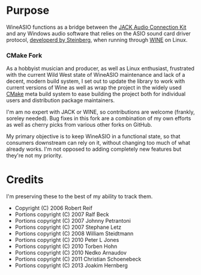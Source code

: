 # Purpose
WineASIO functions as a bridge between the [JACK Audio Connection Kit](https://jackaudio.org/) and any Windows audio software that relies on the
ASIO sound card driver protocol, [developerd by Steinberg](https://www.steinberg.net/en/company/developers.html), when running through [WINE](https://www.winehq.org/) on Linux.
### CMake Fork
As a hobbyist musician and producer, as well as Linux enthusiast, frustrated with the current Wild West state of WineASIO
maintenance and lack of a decent, modern build system, I set out to update the library to work with current versions of Wine as
well as wrap the project in the widely used [CMake](https://cmake.org/) meta build system to ease building the project both for individual users and
distribution package maintainers.

I'm am no expert with JACK or WINE, so contributions are welcome (frankly, soreley needed). Bug fixes in this fork are a
combination of my own efforts as well as cherry picks from various other forks on GitHub.

My primary objective is to keep
WineASIO in a functional state, so that consumers downstream can rely on it, without changing too much of what already works. I'm
not opposed to adding completely new features but they're not my priority.

# Credits
I'm preserving these to the best of my ability to track them.
* Copyright (C) 2006 Robert Reif
* Portions copyright (C) 2007 Ralf Beck
* Portions copyright (C) 2007 Johnny Petrantoni
* Portions copyright (C) 2007 Stephane Letz
* Portions copyright (C) 2008 William Steidtmann
* Portions copyright (C) 2010 Peter L Jones
* Portions copyright (C) 2010 Torben Hohn
* Portions copyright (C) 2010 Nedko Arnaudov
* Portions copyright (C) 2011 Christian Schoenebeck
* Portions copyright (C) 2013 Joakim Hernberg
